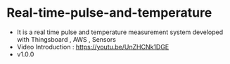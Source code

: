# Real-time-pulse-and-temperature
- It is a real time pulse and temperature measurement system developed with Thingsboard , AWS ,  Sensors
- Video Introduction : https://youtu.be/UnZHCNk1DGE
- v1.0.0
